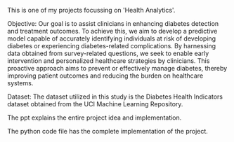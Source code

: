 This is one of my projects focussing on 'Health Analytics'.

Objective: Our goal is to assist clinicians in enhancing diabetes detection and treatment outcomes. To achieve this, we aim to develop a predictive model capable of accurately identifying individuals at risk of developing diabetes or experiencing diabetes-related complications. By harnessing data obtained from survey-related questions, we seek to enable early intervention and personalized healthcare strategies by clinicians. This proactive approach aims to prevent or effectively manage diabetes, thereby improving patient outcomes and reducing the burden on healthcare systems.

Dataset: The dataset utilized in this study is the Diabetes Health Indicators dataset obtained from the UCI Machine Learning Repository. 

The ppt explains the entire project idea and implementation.

The python code file has the complete implementation of the project.
